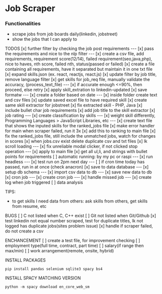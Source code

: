 # Job Scraper

### Functionalities

- scrape jobs from job boards daily(linkedin, jobstreet)
- show the jobs that I can apply to

TODOS
[x] further filter by checking the job post requirements
--- [x] pass the requirements and nice to the nlp filter
--- [x] create a csv file, add requirements, requirement score(12/14), failed requirement(seo,java,php), nice to haves, nth score, failed nth, status(passed or failed)
[x] create a file containing all requirements, have it separated but maintain it in one txt file
[x] expand skills.json (ex. react, reactjs, react.js)
[x] update filter by job title, remove language filter
[x] get skills for job_req file, manually validate the accuracy, (process_text_file)
--- [x] if accurate enough <=90%, then proceed, else retry
[x] apply skill_extration to linkedin-updated
[x] save formatw
--- [x] create a folder based on date
--- [x] inside folder create text and csv files
[x] update saved excel file to have required skill
[x] create same skill extractor for jobstreet
[x] fix extracted skill - PHP, Java
[x] include bullet char job requirements
[x] add job title to the skill extractor
[x] job rating
--- [x] create classification by skills
--- [x] weight skill differently, Programming Languages > JavaScript Libraries, etc
--- [x] create text file that shows the inputed skills for the ranked_jobs file
[x] make error handler for main when scraper failed, run it 3x
[x] add this to ranking to main file
[x] fix the ranked_jobs file, still include the unmatched jobs, watch for changes in scores
[x] when jobs.csv exist delete duplicate csv and txt files
[x] lk scroll loading
--- [x] fix unreliable modal clicker, if not clicked stop operation
--- [x] apply to main file
[x] get all ul,li, and strings with bullet points for requirements
[ ] automatic running: by my pc or raspi
--- [x] run headless
--- [x] test run on 2pm next day
--- [ ] if cron time today has passed, run in at once (check anacron)
[x] save to data database
--- [x] setup db schema
--- [x] import csv data to db
--- [x] save new data to db
[x] cron job
--- [x] create cron job
--- [x] handle missed job
--- [x] create log when job triggered
[ ] data analysis

TIPS:

- to get skills I need data from others: ask skills from others, get skills from resume, etc

BUGS
[ ] C not listed when C, C++ exist
[ ] Git not listed when Git/Github
[x] test linkedin not equal number scraped, test for duplicate titles, lk not logged has duplicate jobs(sites problem issue)
[x] handle if scraper failed, do not create a csv

ENCHANCEMENT
[ ] create a test file, for improvement checking
[ ] employment type(full time, contract, part time)
[ ] salary(if range then max/min)
[ ] work arrangement(remote, onsite, hybrid)

INSTALL PACKAGES

```
pip install pandas selenium sqlite3 spacy bs4
```

INSTALL SPACY MATCHING VERSION

```
python -m spacy download en_core_web_sm
```
